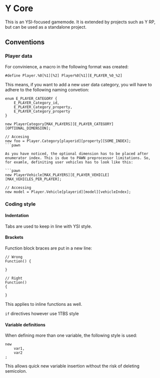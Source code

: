 # Y Core

This is an YSI-focused gamemode. It is extended by projects such as Y RP, but can be used as a standalone project.

## Conventions

### Player data

For convinience, a macro in the following format was created:
```pawn
#define Player.%0[%1][%2] Player%0[%1][E_PLAYER_%0_%2]
```

This means, if you want to add a new user data category, you will have to adhere to the following naming convetion:

```pawn
enum E_PLAYER_CATEGORY {
	E_PLAYER_Category_id,
	E_PLAYER_Category_property,
	E_PLAYER_Category_property
}

new PlayerCategory[MAX_PLAYERS][E_PLAYER_CATEGORY][OPTIONAL_DIMENSION];

// Accesing
new foo = Player.Category[playerid][property][SOME_INDEX];
```pawn

As you have noticed, the optional dimension has to be placed after enumerator index. This is due to PAWN preprocessor limitations. So, for examle, definiting user vehicles has to look like this:

```pawn
new PlayerVehicle[MAX_PLAYERS][E_PLAYER_VEHICLE][MAX_VEHICLES_PER_PLAYER];

// Accessing
new model = Player.Vehicle[playerid][model][vehicleIndex];
```

### Coding style

#### Indentation
Tabs are used to keep in line with YSI style.

#### Brackets

Function block braces are put in a new line:
```pawn
// Wrong
Function() {
	
}

// Right
Function()
{

}
```

This applies to inline functions as well.

`if` directives however use 1TBS style


#### Variable definitions

When defining more than one variable, the following style is used:

```pawn
new
	var1,
	var2
;
```

This allows quick new variable insertion without the risk of deleting semicolon.